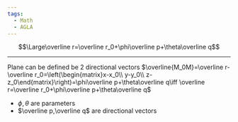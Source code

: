 ```yaml
---
tags:
  - Math
  - AGLA
---
```

$$\Large\overline r=\overline r_0+\phi\overline p+\theta\overline q$$

---

Plane can be defined be 2 directional vectors
$\overline{M_0M}=\overline r-\overline r_0=\left(\begin{matrix}x-x_0\\ y-y_0\\ z-z_0\end{matrix}\right)=\phi\overline p+\theta\overline q\iff \overline r=\overline r_0+\phi\overline p+\theta\overline q$
- $\phi,\theta$ are parameters 
- $\overline p,\overline q$ are directional vectors